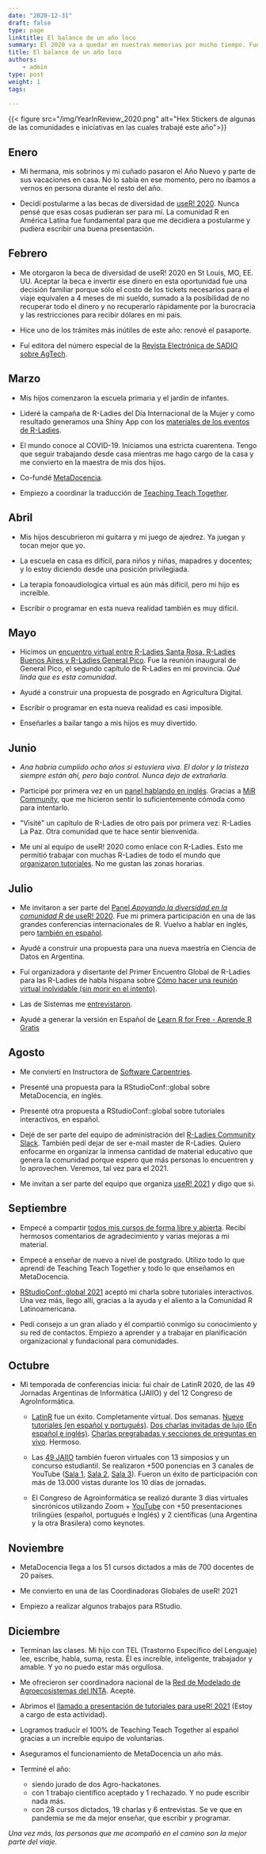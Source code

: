 ```yaml
---
date: "2020-12-31"
draft: false
type: page
linktitle: El balance de un año loco
summary: El 2020 va a quedar en nuestras memorias por mucho tiempo. Fue durísimo para todes y mucho más para algunas personas. Aquí mi balance de este año, destacando las cosas positivas.
title: El balance de un año loco
authors: 
    - admin
type: post
weight: 1
tags: 
  
---
```


{{< figure src="/img/YearInReview_2020.png" alt="Hex Stickers de algunas de las comunidades e iniciativas en las cuales trabajé este año">}}

## Enero

* Mi hermana, mis sobrinos y mi cuñado pasaron el Año Nuevo y parte de sus vacaciones en casa. No lo sabía en ese momento, pero no íbamos a vernos en persona durante el resto del año.

* Decidí postularme a las becas de diversidad de [useR! 2020](https://user2020.r-project.org/). Nunca pensé que esas cosas pudieran ser para mí. La comunidad R en América Latina fue fundamental para que me decidiera a postularme y pudiera escribir una buena presentación.

## Febrero

* Me otorgaron la beca de diversidad de useR! 2020 en St Louis, MO, EE. UU. Aceptar la beca e invertir ese dinero en esta oportunidad fue una decisión familiar porque sólo el costo de los tickets necesarios para el viaje equivalen a 4 meses de mi sueldo, sumado a la posibilidad de no recuperar todo el dinero y no recuperarlo rápidamente por la burocracia y las restricciones para recibir dólares en mi país. 

* Hice uno de los trámites más inútiles de este año: renové el pasaporte.

* Fuí editora del número especial de la [Revista Electrónica de SADIO sobre AgTech](https://publicaciones.sadio.org.ar/index.php/EJS/issue/view/20).

## Marzo 

* Mis hijos comenzaron la escuela primaria y el jardín de infantes.

* Lideré la campaña de R-Ladies del Día Internacional de la Mujer y como resultado generamos una Shiny App con los [materiales de los eventos de R-Ladies](https://yabellini.shinyapps.io/RLadiesLesson/).

* El mundo conoce al COVID-19. Iniciamos una estricta cuarentena. Tengo que seguir trabajando desde casa mientras me hago cargo de la casa y me convierto en la maestra de mis dos hijos. 

* Co-fundé [MetaDocencia](https://www.metadocencia.org/).

* Empiezo a coordinar la traducción de [Teaching Teach Together](https://teachtogether.tech/es/index.html).

## Abril

* Mis hijos descubrieron mi guitarra y mi juego de ajedrez. Ya juegan y tocan mejor que yo.

* La escuela en casa es difícil, para niños y niñas, mapadres y docentes; y lo estoy diciendo desde una posición privilegiada.

* La terapia fonoaudiologica virtual es aún más difícil, pero mi hijo es increíble.

* Escribir o programar en esta nueva realidad también es muy difícil.

## Mayo

* Hicimos un [encuentro virtual entre R-Ladies Santa Rosa, R-Ladies Buenos Aires y R-Ladies General Pico](https://yabellini.netlify.app/es/courses/tallerdegitconr/). Fue la reunión inaugural de General Pico, el segundo capítulo de R-Ladies en mi provincia. _Qué linda que es esta comunidad_.

* Ayudé a construir una propuesta de posgrado en Agricultura Digital.

* Escribir o programar en esta nueva realidad es casi imposible.

* Enseñarles a bailar tango a mis hijos es muy divertido.

## Junio

* _Ana habría cumplido ocho años si estuviera viva. El dolor y la tristeza siempre están ahí, pero bajo control. Nunca dejo de extrañarla._

* Participé por primera vez en un [panel hablando en inglés](https://youtu.be/582tMkPvloU). Gracias a [MiR Community](https://mircommunity.com/), que me hicieron sentir lo suficientemente cómoda como para intentarlo.

* "Visité" un capítulo de R-Ladies de otro país por primera vez: R-Ladies La Paz. Otra comunidad que te hace sentir bienvenida.

* Me uní al equipo de useR! 2020 como enlace con R-Ladies. Esto me permitió trabajar con muchas R-Ladies de todo el mundo que [organizaron tutoriales](https://user2020.r-project.org/program/tutorials/). No me gustan las zonas horarias.

## Julio

* Me invitaron a ser parte del [Panel _Apoyando la diversidad en la comunidad R_ de useR! 2020](https://www.youtube.com/watch?v=gDO1OphmF5Q&t=18s). Fue mi primera participación en una de las grandes conferencias internacionales de R. Vuelvo a hablar en inglés, pero [también en español](https://yabellini.netlify.app/es/talk/user2020breakoutsessiondiversity/).

* Ayudé a construir una propuesta para una nueva maestría en Ciencia de Datos en Argentina.

* Fuí organizadora y disertante del Primer Encuentro Global de R-Ladies para las R-Ladies de habla hispana sobre [Cómo hacer una reunión virtual inolvidable (sin morir en el intento)](https://www.youtube.com/watch?v=lZICjcX7O0U&feature=youtu.be).

* Las de Sistemas me [entrevistaron](https://youtu.be/_SmnmK6DgOg).

* Ayudé a generar la versión en Español de [Learn R for Free - Aprende R Gratis](https://www.learnr4free.com/es/index.html)

## Agosto

* Me conviertí en Instructora de [Software Carpentries](https://carpentries.org/instructors/).

* Presenté una propuesta para la RStudioConf::global sobre MetaDocencia, en inglés.

* Presenté otra propuesta a RStudioConf::global sobre tutoriales interactivos, en español.

* Dejé de ser parte del equipo de administración del [R-Ladies Community Slack](https://rladies-community-slack.herokuapp.com/). También pedí dejar de ser e-mail master de R-Ladies. Quiero enfocarme en organizar la inmensa cantidad de material educativo que genera la comunidad porque espero que más personas lo encuentren y lo aprovechen. Veremos, tal vez para el 2021.

* Me invitan a ser parte del equipo que organiza [useR! 2021](https://user2021.r-project.org/) y digo que si.

## Septiembre

* Empecé a compartir [todos mis cursos de forma libre y abierta](https://yabellini.netlify.app/es/courses/).  Recibí hermosos comentarios de agradecimiento y varias mejoras a mi material.

* Empecé a enseñar de nuevo a nivel de postgrado. Utilizo todo lo que aprendí de Teaching Teach Together y todo lo que enseñamos en MetaDocencia. 

* [RStudioConf::global 2021](https://rstudio.com/conference/) aceptó mi charla sobre tutoriales interactivos. Una vez más, llego allí, gracias a la ayuda y el aliento a la Comunidad R Latinoamericana.

* Pedí consejo a un gran aliado y él compartió conmigo su conocimiento y su red de contactos.  Empiezo a aprender y a trabajar en planificación organizacional y fundacional para comunidades.

## Octubre

* Mi temporada de conferencias inicia: fui chair de LatinR 2020, de las 49 Jornadas Argentinas de Informática (JAIIO) y del 12 Congreso de AgroInformática.

  - [LatinR](https://latin-r.com/) fue un éxito. Completamente virtual.  Dos semanas. [Nueve tutoriales (en español y portugués)](https://github.com/LatinR/talleres-2020). [Dos charlas invitadas de lujo (En español e inglés)](https://github.com/LatinR/presentaciones-LatinR2020#Presentaciones). [Charlas pregrabadas y secciones de preguntas en vivo](https://www.youtube.com/latinr). Hermoso.

  - Las [49 JAIIO](http://49jaiio.sadio.org.ar/) también fueron virtuales con 13 simposios y un concurso estudiantil. Se realizaron +500 ponencias en 3 canales de YouTube ([Sala 1](http://tiny.cc/sala1_jaiio), [Sala 2](http://tiny.cc/sala2_jaiio), [Sala 3](http://tiny.cc/sala3_jaiio)). Fueron un éxito de participación con más de 13.000 vistas durante los 10 días de jornadas.

  - El Congreso de Agroinformática se realizó durante 3 días virtuales sincrónicos utilizando Zoom + [YouTube](http://tiny.cc/sala1_jaiio) con +50 presentaciones trilingües (español, portugués e Inglés) y 2 científicas (una Argentina y la otra Brasilera) como keynotes.

## Noviembre

* MetaDocencia llega a los 51 cursos dictados a más de 700 docentes de 20 países.

* Me convierto en una de las Coordinadoras Globales de useR! 2021

* Empiezo a realizar algunos trabajos para RStudio.

## Diciembre

* Terminan las clases. Mi hijo con TEL (Trastorno Específico del Lenguaje) lee, escribe, habla, suma, resta. Él es increíble, inteligente, trabajador y amable. Y yo no puedo estar más orgullosa. 

* Me ofrecieron ser coordinadora nacional de la [Red de Modelado de Agroecosistemas del INTA](https://inta.gob.ar/paginas/redes-estrategicas-de-conocimiento). Acepté.


* Abrimos el [llamado a presentación de tutoriales para useR! 2021](https://user2021.r-project.org/participation/call-for-tutorials/) (Estoy a cargo de esta actividad). 

* Logramos traducir el 100% de Teaching Teach Together al español gracias a un increíble equipo de voluntarias.

* Aseguramos el funcionamiento de MetaDocencia un año más.

* Terminé el año: 
  - siendo jurado de dos Agro-hackatones.
  - con 1 trabajo científico aceptado y 1 rechazado. Y no pude escribir nada más.
  - con 28 cursos dictados, 19 charlas y 6 entrevistas. Se ve que en pandemia se me da mejor enseñar, que escribir y programar.
  
_Una vez más, las personas que me acompañó en el camino son la mejor parte del viaje._
